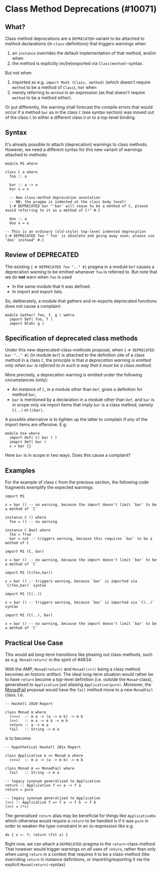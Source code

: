 # Class Method Deprecations (#10071)

## What?


Class method deprecations are a `DEPRECATED`-variant to be attached to method declarations (in `class`-definitions) that triggers warnings when

1. an `instance` overrides the default implementation of that method, and/or when
1. the method is explicitly im/(re)exported via `Class(method)`-syntax.


But not when

1. imported as e.g. `import Mod1 (Class, method)` (which doesn't require `method` to be a method of `Class`), nor when
1. merely referring to `method` in an expression (as that doesn't require `method` to be a method either).


Or put differently, the warning shall forecast the compile errors that would occur if a method `bar` as in the class `C` (see syntax section) was moved out of the class `C` to either a different class `D` or to a top-level binding.

## Syntax



It's already possible to attach (deprecation) warnings to class methods. However, we need a different syntax for this new variant of warnings attached to methods:


```
module M1 where

class C a where
  foo :: a

  bar :: a -> a
  bar x = x
 
  -- New class-method deprecation annotation
  -- NB: the pragma is indented at the class body level!
  {-# DEPRECATED bar "'bar' will cease to be a method of C, please avoid referring to it as a method of C!" #-}

  doo :: a
  doo x = x

-- This is an ordinary (old-style) top-level indented deprecation
{-# DEPRECATED foo "'foo' is obsolete and going away soon, please use 'doo' instead" #-}
```

## Review of DEPRECATED


The existing `{-# DEPRECATED foo ".." #}` pragma in a module `Def` causes a deprecation warning to be emitted whenever `foo` is referred to.  But note that we do **not** warn when `foo` is used 

- In the same module that it was defined.
- In import and export lists.


So, deliberately, a module that gathers and re-exports deprecated functions does not cause a complaint:

```wiki
module Gather( foo, f, g ) wehre
  import Def( foo, f )
  import Blah( g )
```

## Specification of deprecated class methods


Under this new deprecated-class-methods proposal, when `{-# DEPRECATED bar ".." #}` (in module `Def`) is attached to the definition site of a class method in a class `C`, the principle is that *a deprecation warning is emitted only when `bar` is referred to in such a way that it must be a class method*.


More precisely, a deprecation warning is emitted under the following circumstances (only):

- An instance of `C`, in a module other than `Def`, gives a definition for method `bar`, 
- `bar` is mentioned by a declaration in a module other than `Def`, and `bar` is in scope only via import items that imply `bar` is a class method, namely `C(..)` or `C(bar)`.


A possible alternative is to tighten up the latter to complain if *any* of the import items are offensive.  E.g.

```wiki
module Use where
  import Def( C( bar ) )
  imoprt Def( bar )
  x = bar {}
```


Here `bar` is in scope in two ways.  Does this cause a complaint?

## Examples



For the example of class `C` from the previous section, the following code fragments exemplify the expected warnings


```
import M1

x = bar () -- no warning, because the import doesn't limit `bar` to be a method of `C`

instance C () where
  foo = () -- no warning

instance C Bool where
  foo = True
  bar = not -- triggers warning, because this requires `bar` to be a method of C
```

```
import M1 (C, bar)

x = bar () -- no warning, because the import doesn't limit `bar` to be a method of `C`
```

```
import M1 (C(foo,bar))

x = bar () -- triggers warning, because `bar` is imported via `C(foo,bar)` syntax
```

```
import M1 (C(..))

x = bar () -- triggers warning, because `bar` is imported via `C(..)` syntax
```

```
import M1 (C(..), bar)

x = bar () -- no warning, because the import doesn't limit `bar` to be a method of `C`
```

## Practical Use Case


This would aid long-term transitions like phasing out class-methods, such as e.g. `Monad(return)` in the spirit of #4834:



With the AMP, `Monad(return)` and `Monad((>>))` being a class method becomes an historic artifact. The ideal long-term situation would rather be to have `return` become a top-level definition (i.e. outside the `Monad`-class), generalised to `Applicative` just aliasing `Applicative(pure)`. Moreover, the [MonadFail](design/monad-fail) proposal would have the `fail` method move to a new `MonadFail` class. I.e.


```
-- Haskell 2010 Report

class Monad m where
  (>>=)  :: m a -> (a -> m b) -> m b
  (>>)   :: m a -> m b -> m b
  return :: a -> m a
  fail   :: String -> m a
```


is to become


```
-- Hypothetical Haskell 201x Report

class Applicative m => Monad m where
  (>>=)  :: m a -> (a -> m b) -> m b

class Monad m => MonadFail where
  fail   :: String -> m a

-- legacy synonym generalised to Applicative
return :: Applicative f => a -> f a
return = pure

-- legacy synonym generalised to Applicative
(>>) :: Applicative f => f a -> f b -> f b
(>>) = (*>)
```


The generalised `return` alias may be beneficial for things like `ApplicativeDo` which otherwise would require a `return` to be handled is if it was `pure` in order to weaken the type-constraint in an `do`-expression like e.g.


```
do { x <- f; return (fst x) }
```


Right now, we can attach a `DEPRECATED`-pragma to the `return`-class-method. That however would trigger warnings on *all* uses of `return`, rather than only when using `return` in a context that requires it to be a class-method (like overriding `return` in instance definitions, or importing/exporting it via the explicit `Monad(return)`-syntax)
